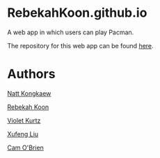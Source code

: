 # RebekahKoon.github.io
A web app in which users can play Pacman.

The repository for this web app can be found [here](https://github.com/kongkaen/Quaranteam).

# Authors
[Natt Kongkaew](https://github.com/kongkaen)

[Rebekah Koon](https://github.com/RebekahKoon)

[Violet Kurtz](https://github.com/OniLink)

[Xufeng Liu](https://github.com/liuxuf112)

[Cam O'Brien](https://github.com/Cameronobrien44)
